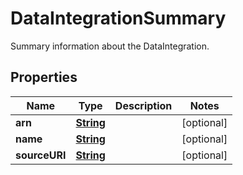 

# DataIntegrationSummary

Summary information about the DataIntegration.

## Properties

| Name | Type | Description | Notes |
|------------ | ------------- | ------------- | -------------|
|**arn** | [**String**](String.md) |  |  [optional] |
|**name** | [**String**](String.md) |  |  [optional] |
|**sourceURI** | [**String**](String.md) |  |  [optional] |



